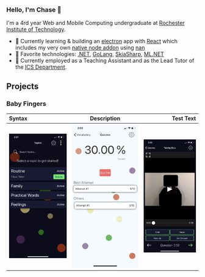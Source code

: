 ### Hello, I'm Chase 👋
I'm a 4rd year Web and Mobile Computing undergraduate at <a href="https://www.rit.edu/">Rochester Institute of Technology</a>.

- 🌱 Currently learning & building an [electron](https://www.electronjs.org/) app with [React](https://reactjs.org/) which includes my very own [native node addon](https://nodejs.org/api/addons.html) using [nan](https://github.com/nodejs/nan)
- 🧪 Favorite technologies: [.NET](https://dotnet.microsoft.com/), [GoLang](https://golang.org/), [SkiaSharp](https://docs.microsoft.com/en-us/xamarin/xamarin-forms/user-interface/graphics/skiasharp/), [ML.NET](https://dotnet.microsoft.com/apps/machinelearning-ai/ml-dotnet)
- 🔭 Currently employed as a Teaching Assistant and as the Lead Tutor of the <a href="https://www.rit.edu/ntid/ics">ICS Department</a>.

## Projects

### Baby Fingers
| Syntax      | Description | Test Text     |
| :---        |    :----:   |          ---: |
| ![Tux, the Linux mascot](resources/baby-fingers/home_page.png) | ![Tux, the Linux mascot](resources/baby-fingers/quiz_attempts_page.png) | ![Tux, the Linux mascot](resources/baby-fingers/taking_quiz_page.png) |
